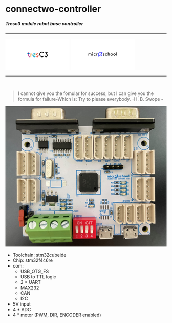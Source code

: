 # connectwo-controller
##### Tresc3 mobile robot base controller

***

<img src="./image/tresc3_0.jpg" alt="board" style="width:200px;"/> 
<img src="./image/microschool_1.jpg" alt = "microschool" style="width:200px;">

***

</br>

> I cannot give you the fomular for success, but I can give you the formula for failure-Which is: Try to please everybody. -H. B. Swope -

<img src="./image/board_0.jpg" alt="board" style="width:600px;"/>

* Toolchain: stm32cubeide
* Chip: stm32f446re
* com:
  * USB_OTG_FS
  * USB to TTL logic
  * 2 * UART
  * MAX232
  * CAN
  * I2C
* 5V input
* 4 * ADC
* 4 * motor (PWM, DIR, ENCODER enabled)